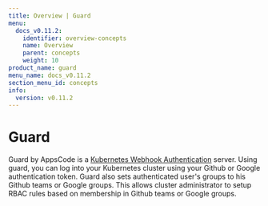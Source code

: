 ```yaml
---
title: Overview | Guard
menu:
  docs_v0.11.2:
    identifier: overview-concepts
    name: Overview
    parent: concepts
    weight: 10
product_name: guard
menu_name: docs_v0.11.2
section_menu_id: concepts
info:
  version: v0.11.2
---
```


# Guard

 Guard by AppsCode is a [Kubernetes Webhook Authentication](https://kubernetes.io/docs/admin/authentication/#webhook-token-authentication) server. Using guard, you can log into your Kubernetes cluster using your Github or Google authentication token. Guard also sets authenticated user's groups to his Github teams or Google groups. This allows cluster administrator to setup RBAC rules based on membership in Github teams or Google groups.
